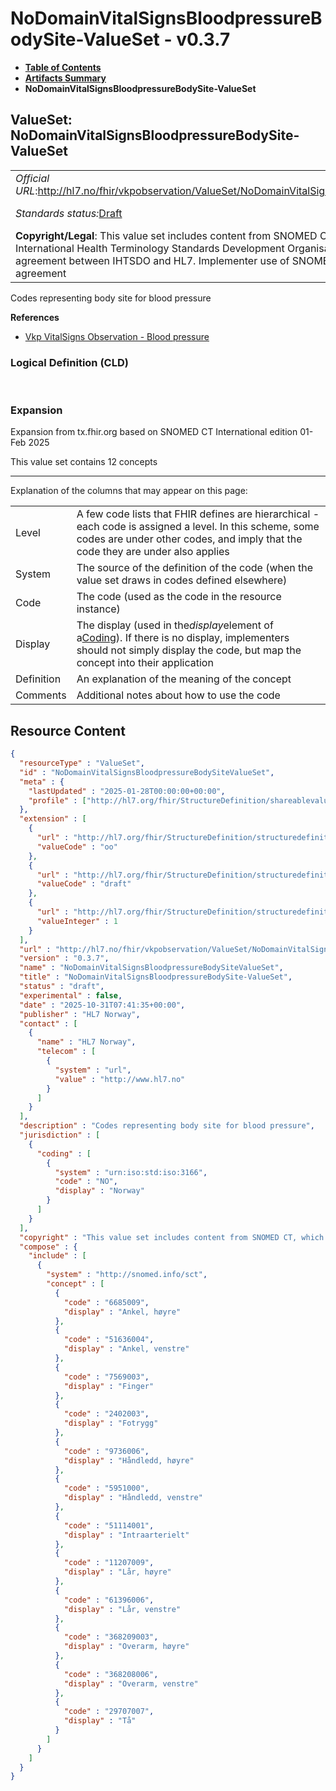 # NoDomainVitalSignsBloodpressureBodySite-ValueSet - v0.3.7

* [**Table of Contents**](toc.md)
* [**Artifacts Summary**](artifacts.md)
* **NoDomainVitalSignsBloodpressureBodySite-ValueSet**

## ValueSet: NoDomainVitalSignsBloodpressureBodySite-ValueSet 

| | | |
| :--- | :--- | :--- |
| *Official URL*:http://hl7.no/fhir/vkpobservation/ValueSet/NoDomainVitalSignsBloodpressureBodySiteValueSet | *Version*:0.3.7 | |
| *Standards status:*[Draft](http://hl7.org/fhir/R4/versions.html#std-process) | [Maturity Level](http://hl7.org/fhir/versions.html#maturity): 1 | *Computable Name*:NoDomainVitalSignsBloodpressureBodySiteValueSet |
| **Copyright/Legal**: This value set includes content from SNOMED CT, which is copyright © 2002+ International Health Terminology Standards Development Organisation (IHTSDO), and distributed by agreement between IHTSDO and HL7. Implementer use of SNOMED CT is not covered by this agreement | | |

 
Codes representing body site for blood pressure 

 **References** 

* [Vkp VitalSigns Observation - Blood pressure](StructureDefinition-vkp-Observation-Bloodpressure.md)

### Logical Definition (CLD)

 

### Expansion

Expansion from tx.fhir.org based on SNOMED CT International edition 01-Feb 2025

This value set contains 12 concepts

-------

 Explanation of the columns that may appear on this page: 

| | |
| :--- | :--- |
| Level | A few code lists that FHIR defines are hierarchical - each code is assigned a level. In this scheme, some codes are under other codes, and imply that the code they are under also applies |
| System | The source of the definition of the code (when the value set draws in codes defined elsewhere) |
| Code | The code (used as the code in the resource instance) |
| Display | The display (used in the*display*element of a[Coding](http://hl7.org/fhir/R4/datatypes.html#Coding)). If there is no display, implementers should not simply display the code, but map the concept into their application |
| Definition | An explanation of the meaning of the concept |
| Comments | Additional notes about how to use the code |



## Resource Content

```json
{
  "resourceType" : "ValueSet",
  "id" : "NoDomainVitalSignsBloodpressureBodySiteValueSet",
  "meta" : {
    "lastUpdated" : "2025-01-28T00:00:00+00:00",
    "profile" : ["http://hl7.org/fhir/StructureDefinition/shareablevalueset"]
  },
  "extension" : [
    {
      "url" : "http://hl7.org/fhir/StructureDefinition/structuredefinition-wg",
      "valueCode" : "oo"
    },
    {
      "url" : "http://hl7.org/fhir/StructureDefinition/structuredefinition-standards-status",
      "valueCode" : "draft"
    },
    {
      "url" : "http://hl7.org/fhir/StructureDefinition/structuredefinition-fmm",
      "valueInteger" : 1
    }
  ],
  "url" : "http://hl7.no/fhir/vkpobservation/ValueSet/NoDomainVitalSignsBloodpressureBodySiteValueSet",
  "version" : "0.3.7",
  "name" : "NoDomainVitalSignsBloodpressureBodySiteValueSet",
  "title" : "NoDomainVitalSignsBloodpressureBodySite-ValueSet",
  "status" : "draft",
  "experimental" : false,
  "date" : "2025-10-31T07:41:35+00:00",
  "publisher" : "HL7 Norway",
  "contact" : [
    {
      "name" : "HL7 Norway",
      "telecom" : [
        {
          "system" : "url",
          "value" : "http://www.hl7.no"
        }
      ]
    }
  ],
  "description" : "Codes representing body site for blood pressure",
  "jurisdiction" : [
    {
      "coding" : [
        {
          "system" : "urn:iso:std:iso:3166",
          "code" : "NO",
          "display" : "Norway"
        }
      ]
    }
  ],
  "copyright" : "This value set includes content from SNOMED CT, which is copyright © 2002+ International Health Terminology Standards Development Organisation (IHTSDO), and distributed by agreement between IHTSDO and HL7. Implementer use of SNOMED CT is not covered by this agreement",
  "compose" : {
    "include" : [
      {
        "system" : "http://snomed.info/sct",
        "concept" : [
          {
            "code" : "6685009",
            "display" : "Ankel, høyre"
          },
          {
            "code" : "51636004",
            "display" : "Ankel, venstre"
          },
          {
            "code" : "7569003",
            "display" : "Finger"
          },
          {
            "code" : "2402003",
            "display" : "Fotrygg"
          },
          {
            "code" : "9736006",
            "display" : "Håndledd, høyre"
          },
          {
            "code" : "5951000",
            "display" : "Håndledd, venstre"
          },
          {
            "code" : "51114001",
            "display" : "Intraarterielt"
          },
          {
            "code" : "11207009",
            "display" : "Lår, høyre"
          },
          {
            "code" : "61396006",
            "display" : "Lår, venstre"
          },
          {
            "code" : "368209003",
            "display" : "Overarm, høyre"
          },
          {
            "code" : "368208006",
            "display" : "Overarm, venstre"
          },
          {
            "code" : "29707007",
            "display" : "Tå"
          }
        ]
      }
    ]
  }
}

```
